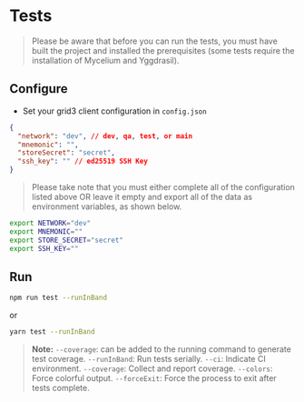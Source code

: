 # Tests

> Please be aware that before you can run the tests, you must have built the project and installed the prerequisites (some tests require the installation of Mycelium and Yggdrasil).

## Configure

- Set your grid3 client configuration in `config.json`

```json
{
  "network": "dev", // dev, qa, test, or main
  "mnemonic": "",
  "storeSecret": "secret",
  "ssh_key": "" // ed25519 SSH Key
}
```

> Please take note that you must either complete all of the configuration listed above OR leave it empty and export all of the data as environment variables, as shown below.

```bash
export NETWORK="dev"
export MNEMONIC=""
export STORE_SECRET="secret"
export SSH_KEY=""
```

## Run

```bash
npm run test --runInBand
```

or

```bash
yarn test --runInBand
```

> **Note:** `--coverage`: can be added to the running command to generate test coverage.
> `--runInBand`: Run tests serially.
> `--ci`: Indicate CI environment.
> `--coverage`: Collect and report coverage.
> `--colors`: Force colorful output.
> `--forceExit`: Force the process to exit after tests complete.
